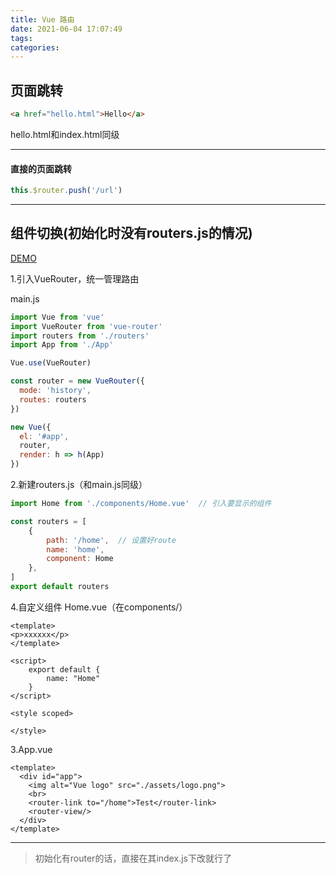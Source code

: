 ```yaml
---
title: Vue 路由
date: 2021-06-04 17:07:49
tags:
categories:
---
```




## 页面跳转

```html
<a href="hello.html">Hello</a>
```

hello.html和index.html同级

---

#### 直接的页面跳转

```js
this.$router.push('/url')
```



---

## 组件切换(初始化时没有routers.js的情况)

[DEMO](https://github.com/a1020151695/vue-component-shift)

1.引入VueRouter，统一管理路由

main.js

```js
import Vue from 'vue'
import VueRouter from 'vue-router'
import routers from './routers'
import App from './App'

Vue.use(VueRouter)

const router = new VueRouter({
  mode: 'history',
  routes: routers
})

new Vue({
  el: '#app',
  router,
  render: h => h(App)
})

```



2.新建routers.js（和main.js同级）

```js
import Home from './components/Home.vue'  // 引入要显示的组件

const routers = [
    {
        path: '/home',  // 设置好route
        name: 'home',
        component: Home
    },
]
export default routers

```

4.自定义组件 Home.vue（在components/）

```vue
<template>
<p>xxxxxx</p>
</template>

<script>
    export default {
        name: "Home"
    }
</script>

<style scoped>

</style>

```



3.App.vue

```vue
<template>
  <div id="app">
    <img alt="Vue logo" src="./assets/logo.png">
    <br>
    <router-link to="/home">Test</router-link>
    <router-view/>
  </div>
</template>
```

---

> 初始化有router的话，直接在其index.js下改就行了